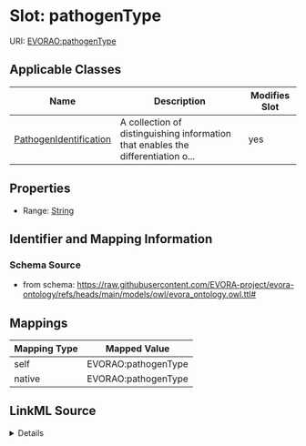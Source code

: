

# Slot: pathogenType



URI: [EVORAO:pathogenType](https://raw.githubusercontent.com/EVORA-project/evora-ontology/refs/heads/main/models/owl/evora_ontology.owl.ttl#pathogenType)



<!-- no inheritance hierarchy -->





## Applicable Classes

| Name | Description | Modifies Slot |
| --- | --- | --- |
| [PathogenIdentification](PathogenIdentification.md) | A collection of distinguishing information that enables the differentiation o... |  yes  |







## Properties

* Range: [String](String.md)





## Identifier and Mapping Information







### Schema Source


* from schema: https://raw.githubusercontent.com/EVORA-project/evora-ontology/refs/heads/main/models/owl/evora_ontology.owl.ttl#




## Mappings

| Mapping Type | Mapped Value |
| ---  | ---  |
| self | EVORAO:pathogenType |
| native | EVORAO:pathogenType |




## LinkML Source

<details>
```yaml
name: pathogenType
from_schema: https://raw.githubusercontent.com/EVORA-project/evora-ontology/refs/heads/main/models/owl/evora_ontology.owl.ttl#
rank: 1000
alias: pathogenType
domain_of:
- PathogenIdentification
range: string
equals_string_in:
- Virus
- Bacterium
- Fungus
- Protozoan
- Viroid
- Prion

```
</details>